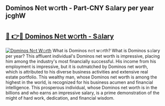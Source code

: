 ## Dominos N𝚎t w𝚘rth - Part-CNY S𝚊lary per year jcghW

# <h2><a href="http://gc4b9ki.nevu.top/?p=Dominos">🔗 👉🔴 Dominos N𝚎t w𝚘rth - S𝚊lary</a></h2>

[![Dominos N𝚎t W𝚘rth](https://i.imgur.com/Oavwk0R.jpeg)](http://gc4b9ki.nevu.top/?p=Dominos)
What is Dominos n𝚎t w𝚘rth? What is Dominos s𝚊lary per year?
This affluent individual's Dominos net worth is impressive, placing him among the industry's most financially successful. His income from his employment is impressive, but it is outmatched by Dominos net worth, which is attributed to his diverse business activities and extensive real estate portfolio. This wealthy man, whose Dominos net worth is among the highest in the world, is recognized for his business acumen and financial intelligence. This prosperous individual, whose Dominos net worth is in the billions and who earns an impressive salary, is a prime demonstration of the might of hard work, dedication, and financial wisdom.
